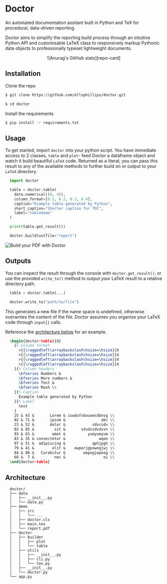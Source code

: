 [repo-card]: https://github-readme-stats.vercel.app/api?username=ellsphillips&theme=react&show_icons=true
[doctor-build]: https://i.imgur.com/8iuEgjZ.gif

# Doctor

An automated documentation assitant built in Python and TeX for procedural, data-driven reporting.

Doctor aims to simplify the reporting build process through an intuitive Python API and customisable LaTeX class to responsively markup Pythonic data objects to professionally typeset lightweight documents.

<center>
  ![Anurag's GitHub stats][repo-card]
</center>

## Installation

Clone the repo

```bash
$ git clone https://github.com/ellsphillips/doctor.git

$ cd doctor
```

Install the requirements

```bash
$ pip install -r requirements.txt
```

## Usage

To get started, import `doctor` into your python script. You have immediate access to 2 classes, `table` and `plot`- feed Doctor a dataframe object and watch it build beautiful `LaTeX` code. Returned as a literal, you can pass this result to any of the available methods to further build on or output to your `LaTeX` directory.

```python
  import doctor

  table = doctor.table(
    data.numerical((8, 4)),
    column_format=[0.1, 0.2, 0.3, 0.4],
    caption="Example table generated by Python",
    short_caption="Shorter caption for TOC",
    label="tabledemo"
  )

  print(table.get_result())

  doctor.build(outfile="report")
```

![Build your PDF with Doctor][doctor-build]

## Outputs

[](#outputs)

You can inspect the result through the console with `doctor.get_result()`, or use the provided `write_to()` method to output your LaTeX result to a relative directory path.

```python
  table = doctor.table(...)

  doctor.write_to("path/to/file")
```

This generates a new file if the name space is undefined, otherwise overwrites the content of the file. Doctor assumes you organise your LaTeX code through `input{}` calls.

Reference the [architecture below](#architecture) for an example.

```latex
  \begin{doctor-table}{4}
    {% Column format
      >{{\raggedleft\arraybackslash\hsize=\hsize}}X
      >{{\raggedleft\arraybackslash\hsize=\hsize}}X
      >{{\raggedleft\arraybackslash\hsize=\hsize}}X
      >{{\raggedleft\arraybackslash\hsize=\hsize}}X
    }{% Column headers
      \bfseries Numbers &
      \bfseries More numbers &
      \bfseries Text &
      \bfseries Mash \\
    }{% Caption
      Example table generated by Python
    }{% Label
      test
    }
    25 & 43 &       Lorem & iswdufvbouwesdbnvg \\
    82 & 71 &       ipsum &                abc \\
    23 & 52 &       dolor &            sdvcsdv \\
    82 & 85 &         sit &       sdvdssdvdvvn \\
    93 & 63 &        amet &          yumyumyum \\
    83 & 35 & consectetur &               wqoe \\
    87 & 51 &  adipiscing &            qphjpgh \\
    79 & 41 &        elit &    owperjgpowegjwj \\
    84 & 88 &   Curabitur &        wepogjwpeog \\
    60 &  7 &         nec &                 oi \\
  \end{doctor-table}
```

## Architecture

[](#architecture)

```shell
  doctor/
  ├── data
  │   ├── __init__.py
  │   └── data.py
  ├── demo
  │   ├── src
  │   │   └── ...
  │   ├── doctor.cls
  │   ├── main.tex
  │   └── report.pdf
  ├── doctor
  │   ├── builder
  │   │   ├── plot
  │   │   └── table
  │   ├── utils
  │   │   ├── __init__.py
  │   │   ├── cli.py
  │   │   └── tex.py
  │   ├── __init__.py
  │   └── doctor.py
  └── app.py
```
